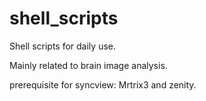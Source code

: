 # shell_scripts
Shell scripts for daily use.

Mainly related to brain image analysis.


prerequisite for syncview: Mrtrix3 and zenity.
